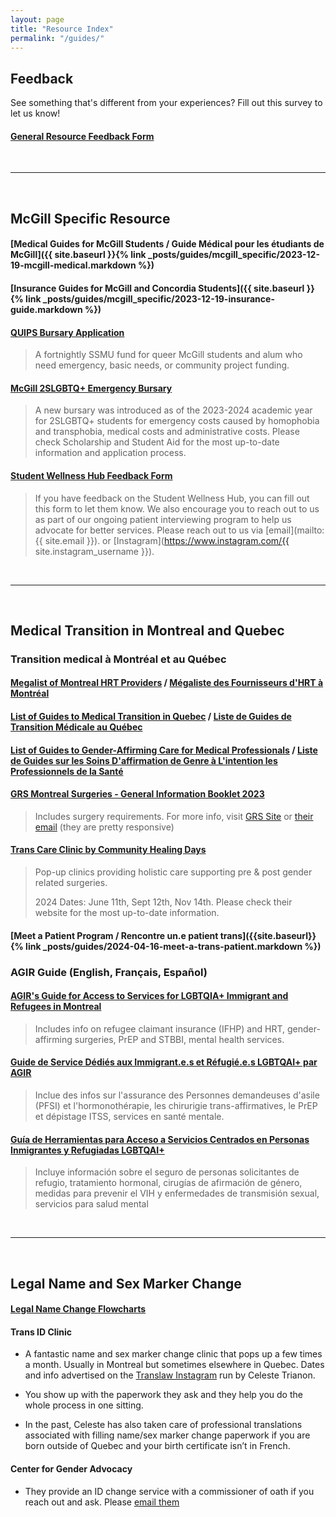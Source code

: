```yaml
---
layout: page
title: "Resource Index"
permalink: "/guides/"
---
```


## Feedback
See something that's different from your experiences? Fill out this survey to let us know!
#### [General Resource Feedback Form](https://docs.google.com/forms/d/e/1FAIpQLSerZAVmm0v3k6GNB3GGfWLwHsOEXGFuTqXM7C5c4MM1GmBhHw/viewform)

<br>

---

<br>

## McGill Specific Resource

#### [Medical Guides for McGill Students / Guide Médical pour les étudiants de McGill]({{ site.baseurl }}{% link _posts/guides/mcgill_specific/2023-12-19-mcgill-medical.markdown %})

#### [Insurance Guides for McGill and Concordia Students]({{ site.baseurl }}{% link _posts/guides/mcgill_specific/2023-12-19-insurance-guide.markdown %})

#### [QUIPS Bursary Application](https://gscssmu.wufoo.com/forms/quips-bursary-application/)

> A fortnightly SSMU fund for queer McGill students and alum who need emergency, basic needs, or community project funding. 

#### [McGill 2SLGBTQ+ Emergency Bursary](https://www.mcgill.ca/studentaid/special-funding/2slgbtq)
> A new bursary was introduced as of the 2023-2024 academic year for 2SLGBTQ+ students for emergency costs caused by homophobia and transphobia, medical costs and administrative costs. Please check Scholarship and Student Aid for the most up-to-date information and application process.

#### [Student Wellness Hub Feedback Form](https://www.mcgill.ca/wellness-hub/student-wellness-hub-feedback-form)
> If you have feedback on the Student Wellness Hub, you can fill out this form to let them know. We also encourage you to reach out to us as part of our ongoing patient interviewing program to help us advocate for better services. Please reach out to us via [email](mailto:{{ site.email }}). or [Instagram](https://www.instagram.com/{{ site.instagram_username }}).

<br>

---

<br>

## Medical Transition in Montreal and Quebec 
### Transition medical à Montréal et au Québec

#### [Megalist of Montreal HRT Providers](https://docs.google.com/document/d/1XEaPHiunufc-wbjKacb6Vrt0OjlbeDGptFiqKNC6-Xw) / [Mégaliste des Fournisseurs d'HRT à Montréal](https://docs.google.com/document/d/1orf7yv6fqI9VELfhejxauYA16xoGY01EOy_PggN2zug)

#### [List of Guides to Medical Transition in Quebec](https://docs.google.com/document/d/1XWReymTdgERAzm_VQMOnmEtXFjbnSX9FQlR3SU-_t9k) / [Liste de Guides de Transition Médicale au Québec](https://docs.google.com/document/d/1c8f7-CuiaMesZ_gzQnAdj-KVMd81VTPROEh5sBo7vZs)

#### [List of Guides to Gender-Affirming Care for Medical Professionals](https://docs.google.com/document/d/1js1h9AvUFhhPmofQrYti3U-4rbDpDVoEF-bZRpLKNv0) / [Liste de Guides sur les Soins D'affirmation de Genre à L'intention les Professionnels de la Santé](https://docs.google.com/document/d/1vcjveqETwuqhAM4YSkvrBC-DL1cqz7DG5sLFpLlnnpQ)

#### [GRS Montreal Surgeries - General Information Booklet 2023](https://drive.google.com/file/d/1XEv0rPXsENHNn42QkvDFCNNtn_hRocM6/view)

> Includes surgery requirements. For more info, visit [GRS Site](www.grsmontreal.com) or [their email](mailto:document@grsmontreal.com) (they are pretty responsive)

#### [Trans Care Clinic by Community Healing Days](https://www.communityhealingdays.ca/transcare)

> Pop-up clinics providing holistic care supporting pre & post gender related surgeries. 
> 
> 2024 Dates: June 11th, Sept 12th, Nov 14th. Please check their website for the most up-to-date information.

#### [Meet a Patient Program / Rencontre un.e patient trans]({{site.baseurl}}{% link _posts/guides/2024-04-16-meet-a-trans-patient.markdown %})

### AGIR Guide (English, Français, Español)

#### [AGIR's Guide for Access to Services for LGBTQIA+ Immigrant and Refugees in Montreal](https://drive.google.com/file/d/1jOHrTOdu7l5M2KFtk4YKeyNeSJXosjgt/view)
>  Includes info on refugee claimant insurance (IFHP) and HRT, gender-affirming surgeries, PrEP and STBBI, mental health services.

#### [Guide de Service Dédiés aux Immigrant.e.s et Réfugié.e.s LGBTQAI+ par AGIR](https://drive.google.com/file/d/1qm75GgyxQaxoenM5JPl3vd4fesNF9NqP/view)

> Inclue des infos sur l'assurance des Personnes demandeuses d'asile (PFSI) et l'hormonothérapie, les chirurigie trans-affirmatives, le PrEP et dépistage ITSS, services en santé mentale.

#### [Guía de Herramientas para Acceso a Servicios Centrados en Personas Inmigrantes y Refugiadas LGBTQAI+](https://drive.google.com/file/d/1hjvv9FgOHieabp-mzogKqG1oqHu58EL7/view)
> Incluye información sobre el seguro de personas solicitantes de refugio, tratamiento hormonal, cirugías de afirmación de género, medidas para prevenir el VIH y enfermedades de transmisión sexual, servicios para salud mental

<br>

---

<br>

## Legal Name and Sex Marker Change

#### [Legal Name Change Flowcharts](https://docs.google.com/document/d/1EBOgUek9VibksaYJkAK7YoLOBAZlY_NoLDg_8kbpcfE)

#### Trans ID Clinic
- A fantastic name and sex marker change clinic that pops up a few times a month. Usually in Montreal but sometimes elsewhere in Quebec. Dates and info advertised on the [Translaw Instagram](https://www.instagram.com/translaw/) run by Celeste Trianon.

- You show up with the paperwork they ask and they help you do the whole process in one sitting.

- In the past, Celeste has also taken care of professional translations associated with filling name/sex marker change paperwork if you are born outside of Quebec and your birth certificate isn’t in French. 

#### Center for Gender Advocacy
- They provide an ID change service with a commissioner of oath if you reach out and ask. Please [email them](mailto:info@genderadvocacy.org)
